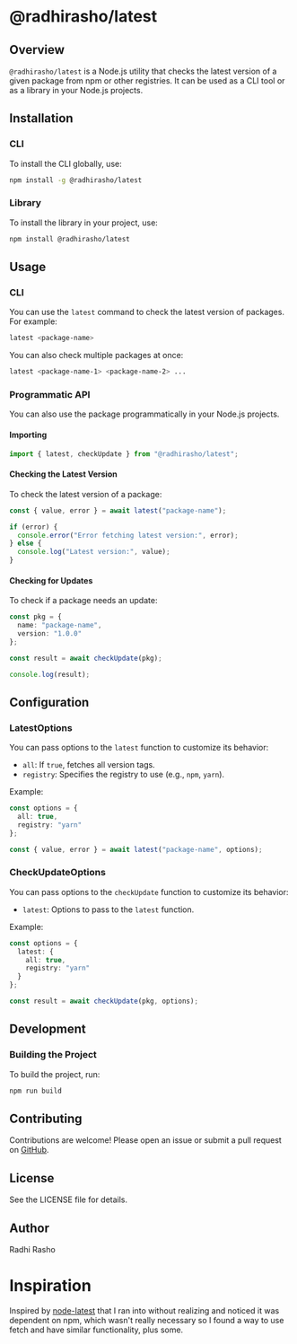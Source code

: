 # @radhirasho/latest

## Overview

`@radhirasho/latest` is a Node.js utility that checks the latest version of a given package from npm or other registries. It can be used as a CLI tool or as a library in your Node.js projects.

## Installation

### CLI

To install the CLI globally, use:

```bash
npm install -g @radhirasho/latest
```

### Library

To install the library in your project, use:

```bash
npm install @radhirasho/latest
```

## Usage

### CLI

You can use the `latest` command to check the latest version of packages. For example:

```sh
latest <package-name>
```

You can also check multiple packages at once:

```sh
latest <package-name-1> <package-name-2> ...
```

### Programmatic API

You can also use the package programmatically in your Node.js projects.

#### Importing

```typescript
import { latest, checkUpdate } from "@radhirasho/latest";
```

#### Checking the Latest Version

To check the latest version of a package:

```typescript
const { value, error } = await latest("package-name");

if (error) {
  console.error("Error fetching latest version:", error);
} else {
  console.log("Latest version:", value);
}
```

#### Checking for Updates

To check if a package needs an update:

```typescript
const pkg = {
  name: "package-name",
  version: "1.0.0"
};

const result = await checkUpdate(pkg);

console.log(result);
```

## Configuration

### LatestOptions

You can pass options to the `latest` function to customize its behavior:

- `all`: If `true`, fetches all version tags.
- `registry`: Specifies the registry to use (e.g., `npm`, `yarn`).

Example:

```typescript
const options = {
  all: true,
  registry: "yarn"
};

const { value, error } = await latest("package-name", options);
```

### CheckUpdateOptions

You can pass options to the `checkUpdate` function to customize its behavior:

- `latest`: Options to pass to the `latest` function.

Example:

```typescript
const options = {
  latest: {
    all: true,
    registry: "yarn"
  }
};

const result = await checkUpdate(pkg, options);
```

## Development

### Building the Project

To build the project, run:

```sh
npm run build
```

## Contributing

Contributions are welcome! Please open an issue or submit a pull request on [GitHub](https://github.com/RadhiRasho/latest).

## License

See the LICENSE file for details.

## Author

Radhi Rasho

# Inspiration
Inspired by [node-latest](https://github.com/bahamas10/node-latest) that I ran into without realizing and noticed it was dependent on npm, which wasn't really necessary so I found a way to use fetch and have similar functionality, plus some.
